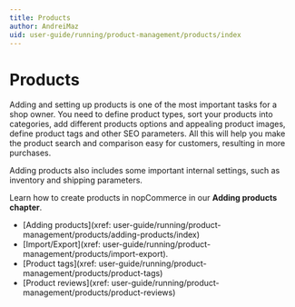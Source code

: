 ```yaml
---
title: Products
author: AndreiMaz
uid: user-guide/running/product-management/products/index
---
```


# Products

Adding and setting up products is one of the most important tasks for a shop owner. You need to define product types, sort your products into categories, add different products options and appealing product images, define product tags and other SEO parameters. All this will help you make the product search and comparison easy for customers, resulting in more purchases.

Adding products also includes some important internal settings, such as inventory and shipping parameters.

Learn how to create products in nopCommerce in our **Adding products chapter**.

- [Adding products](xref: user-guide/running/product-management/products/adding-products/index)
- [Import/Export](xref: user-guide/running/product-management/products/import-export).
- [Product tags](xref: user-guide/running/product-management/products/product-tags)
- [Product reviews](xref: user-guide/running/product-management/products/product-reviews)
